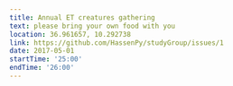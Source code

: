 ```yaml
---
title: Annual ET creatures gathering  
text: please bring your own food with you  
location: 36.961657, 10.292738  
link: https://github.com/HassenPy/studyGroup/issues/1  
date: 2017-05-01  
startTime: '25:00'  
endTime: '26:00'  
---
```

